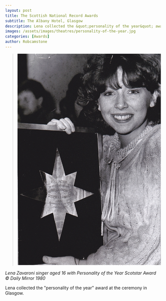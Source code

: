 ```yaml
---
layout: post
title: The Scottish National Record Awards
subtitle: The Albany Hotel, Glasgow
description: Lena collected the &quot;personality of the year&quot; award at The Albany Hotel, Glasgow.
images: /assets/images/theatres/personality-of-the-year.jpg
categories: [Awards]
author: Robcamstone
---
```


> ![](/assets/images/theatres/personality-of-the-year.jpg)

<cite>Lena Zavaroni singer aged 16 with Personality of the Year Scotstar Award &copy; Daily Mirror 1980</cite>

Lena collected the &quot;personality of the year&quot; award at the ceremony in Glasgow.

